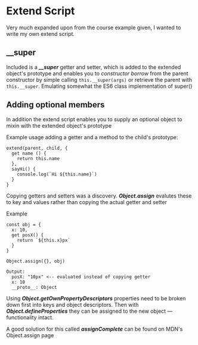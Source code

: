 # Extend Script
Very much expanded upon from the course example given, I wanted to write my own extend script.

## __super
Included is a ***__super*** getter and setter, which is added to the extended object's prototype and enables you to *constructor borrow* from the parent constructor by simple calling `this.__super(args)` or retrieve the parent with `this.__super`. Emulating somewhat the ES6 class implementation of super()

## Adding optional members
In addition the extend script enables you to supply an optional object to mixin with the extended object's prototype

Example usage adding a getter and a method to the child's prototype:

```
extend(parent, child, {
  get name () {
    return this.name
  },
  sayHi() {
    console.log(`Hi ${this.name}`)
  }  
}
```

Copying getters and setters was a discovery. ***Object.assign*** evalutes these to key and values rather than copying the actual getter and setter

Example 
```
const obj = {
  x: 10,
  get posX() {
    return `${this.x}px`
  }
}

Object.assign({}, obj)

Output:
  posX: "10px" <-- evaluated instead of copying getter
  x: 10
  __proto__: Object
```

Using ***Object.getOwnPropertyDescriptors*** properties need to be broken down first into keys and object descriptors. Then with ***Object.defineProperties*** they can be assigned to the new object — functionality intact.

A good solution for this called ***assignComplete*** can be found on MDN's Object.assign page




